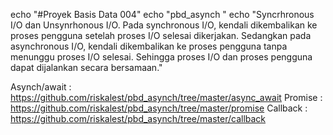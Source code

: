 echo "#Proyek Basis Data 004"
echo "pbd_asynch "
echo "Syncrhronous I/O dan Unsynrhonous I/O.
Pada synchronous I/O, kendali dikembalikan 
ke proses pengguna setelah proses I/O selesai 
dikerjakan. Sedangkan pada asynchronous I/O,
 kendali dikembalikan ke proses pengguna tanpa 
menunggu proses I/O selesai. Sehingga proses
 I/O dan proses pengguna dapat dijalankan secara bersamaan."

Asynch/await : https://github.com/riskalest/pbd_asynch/tree/master/async_await
Promise : https://github.com/riskalest/pbd_asynch/tree/master/promise
Callback : https://github.com/riskalest/pbd_asynch/tree/master/callback
